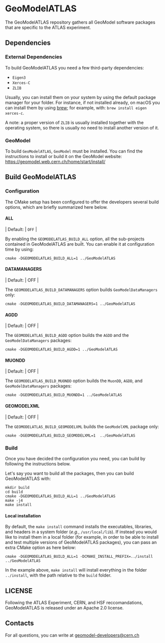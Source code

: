 # GeoModelATLAS

The GeoModelATLAS repository gathers all GeoModel software packages that are specific to the ATLAS experiment.

## Dependencies

### External Dependencies

To build GeoModelATLAS you need a few third-party dependencies: 

* `Eigen3` 
* `Xerces-C`
* `ZLIB`

Usually, you can install them on your system by using the default package manager for your folder. For instance, if not installed already, on macOS you can install them  by using [brew](https://brew.sh); for example, with: `brew install eigen xerces-c`. 

A note: a proper version of `ZLIB` is usually installed together with the operating system, so there is usually no need to install another version of it.


### GeoModel 

To build `GeoModelATLAS`, `GeoModel` must be installed. You can find the instructions to install or build it on the GeoModel website: https://geomodel.web.cern.ch/home/start/install/


## Build GeoModelATLAS

### Configuration 

The CMake setup has been configured to offer the developers several build options, which are briefly summarized here below.

#### ALL 

| Default: | `OFF` | 

By enabling the `GEOMODELATLAS_BUILD_ALL` option, all the sub-projects contained in GeoModelATLAS are built. You can enable it at configuration time by using:

```
cmake -DGEOMODELATLAS_BUILD_ALL=1 ../GeoModelATLAS
```


#### DATAMANAGERS 

| Default: | OFF |


The `GEOMODELATLAS_BUILD_DATAMANAGERS` option builds `GeoModelDataManagers` only: 

```
cmake -DGEOMODELATLAS_BUILD_DATAMANAGERS=1 ../GeoModelATLAS
```

#### AGDD 

| Default: | OFF |

The `GEOMODELATLAS_BUILD_AGDD` option builds the `AGDD` and the `GeoModelDataManagers` packages:

```
cmake -DGEOMODELATLAS_BUILD_AGDD=1 ../GeoModelATLAS
```

#### MUONDD 

| Default: | OFF |

The `GEOMODELATLAS_BUILD_MUONDD` option builds the `MuonDD`, `AGDD`, and `GeoModelDataManagers` packages:

```
cmake -DGEOMODELATLAS_BUILD_MUONDD=1 ../GeoModelATLAS
```

#### GEOMODELXML 

| Default: | OFF |


The `GEOMODELATLAS_BUILD_GEOMODELXML` builds the `GeoModelXML` package only:

```
cmake -DGEOMODELATLAS_BUILD_GEOMODELXML=1  ../GeoModelATLAS
```

### Build 

Once you have decided the configuration you need, you can build by following the instructions below. 

Let's say you want to build all the packages, then you can build GeoModelATLAS with:

```
mkdir build
cd build 
cmake -DGEOMODELATLAS_BUILD_ALL=1 ../GeoModelATLAS
make -j4
make install
```

#### Local installation

By default, the `make install` command installs the executables, libraries, and headers in a system folder (*e.g.*, `/usr/local/lib`). If instead you would like to install them in a local folder (for example, in order to be able to install and test multiple versions of GeoModelATLAS packages), you can pass an extra CMake option as here below:

```
cmake -DGEOMODELATLAS_BUILD_ALL=1 -DCMAKE_INSTALL_PREFIX=../install ../GeoModelATLAS
```

In the example above, `make install` will install everything in the folder `../install`, with the path relative to the `build` folder.


## LICENSE

Following the ATLAS Experiment, CERN, and HSF reccomandations, GeoModelATLAS is released under an Apache 2.0 license.


## Contacts

For all questions, you can write at [geomodel-developers@cern.ch](mailto:geomodel-developers@cern.ch)



